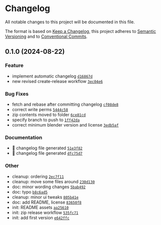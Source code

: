 # Changelog

All notable changes to this project will be documented in this file.

The format is based on [Keep a Changelog](https://keepachangelog.com/en/1.0.0/), this project adheres to [Semantic Versioning](https://semver.org/spec/v2.0.0.html) and to [Conventional Commits](https://www.conventionalcommits.org/en/v1.0.0/).

## 0.1.0 (2024-08-22)

### Feature
- implement automatic changelog [`d16867d`](https://github.com/stom66/blender-asset-exporter/commit/d16867d)
- new revised create-release workflow [`3ec04e6`](https://github.com/stom66/blender-asset-exporter/commit/3ec04e6)

### Bug Fixes
- fetch and rebase after committing changelog [`cf08de8`](https://github.com/stom66/blender-asset-exporter/commit/cf08de8)
- correct write perms [`5444c58`](https://github.com/stom66/blender-asset-exporter/commit/5444c58)
- zip contents moved to folder [`6ce81cd`](https://github.com/stom66/blender-asset-exporter/commit/6ce81cd)
- specify branch to push to [`1ff42da`](https://github.com/stom66/blender-asset-exporter/commit/1ff42da)
- correct minimum blender version and license [`3edb5af`](https://github.com/stom66/blender-asset-exporter/commit/3edb5af)

### Documentation
- :robot: changelog file generated [`51e3f82`](https://github.com/stom66/blender-asset-exporter/commit/51e3f82)
- :robot: changelog file generated [`dfc75d7`](https://github.com/stom66/blender-asset-exporter/commit/dfc75d7)

### Other
- cleanup: ordering [`2ec7f11`](https://github.com/stom66/blender-asset-exporter/commit/2ec7f11)
- cleanup: move some files around [`230d130`](https://github.com/stom66/blender-asset-exporter/commit/230d130)
- doc: minor wording changes [`5bab492`](https://github.com/stom66/blender-asset-exporter/commit/5bab492)
- doc: typo [`b8c6ad5`](https://github.com/stom66/blender-asset-exporter/commit/b8c6ad5)
- cleanup: minor ui tweaks [`805b41e`](https://github.com/stom66/blender-asset-exporter/commit/805b41e)
- doc: add README, license [`83650f8`](https://github.com/stom66/blender-asset-exporter/commit/83650f8)
- init: README assets [`aa25610`](https://github.com/stom66/blender-asset-exporter/commit/aa25610)
- init: zip release workflow [`535fc71`](https://github.com/stom66/blender-asset-exporter/commit/535fc71)
- init: add first version [`e642ffc`](https://github.com/stom66/blender-asset-exporter/commit/e642ffc)

